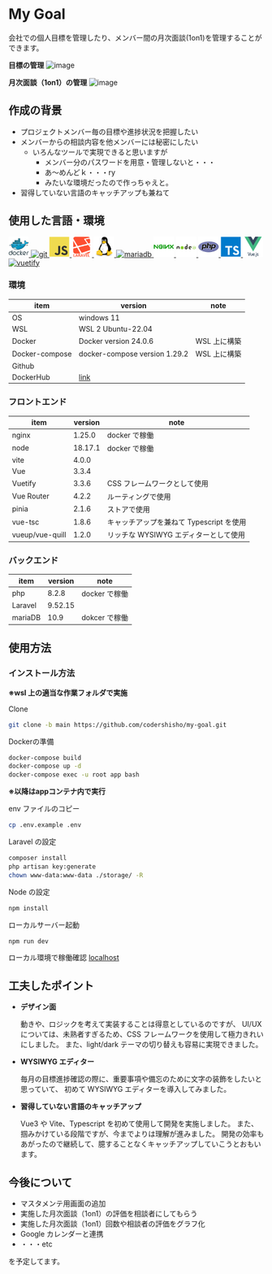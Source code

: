# My Goal

<p>会社での個人目標を管理したり、メンバー間の月次面談(1on1)を管理することができます。</p>

<b>目標の管理</b>
![image](https://github.com/codershisho/my-goal/assets/120914888/a633398c-a468-4f5d-a936-7f762acaee9b)

<b>月次面談（1on1）の管理</b>
![image](https://github.com/codershisho/my-goal/assets/120914888/b7839526-ebb2-46b7-837d-cab0b10d9cee)


## 作成の背景

- プロジェクトメンバー毎の目標や進捗状況を把握したい
- メンバーからの相談内容を他メンバーには秘密にしたい
  - いろんなツールで実現できると思いますが
    - メンバー分のパスワードを用意・管理しないと・・・
    - あ～めんどｋ・・・ry
    - みたいな環境だったので作っちゃえと。
- 習得していない言語のキャッチアップも兼ねて

## 使用した言語・環境

<p align="left">
  <a href="https://www.docker.com/" target="_blank" rel="noreferrer">
    <img
      src="https://raw.githubusercontent.com/devicons/devicon/master/icons/docker/docker-original-wordmark.svg"
      alt="docker"
      width="40"
      height="40"
    />
  </a>
  <a href="https://git-scm.com/" target="_blank" rel="noreferrer">
    <img
      src="https://www.vectorlogo.zone/logos/git-scm/git-scm-icon.svg"
      alt="git"
      width="40"
      height="40"
    />
  </a>
  <a
    href="https://developer.mozilla.org/en-US/docs/Web/JavaScript"
    target="_blank"
    rel="noreferrer"
  >
    <img
      src="https://raw.githubusercontent.com/devicons/devicon/master/icons/javascript/javascript-original.svg"
      alt="javascript"
      width="40"
      height="40"
    />
  </a>
  <a href="https://laravel.com/" target="_blank" rel="noreferrer">
    <img
      src="https://raw.githubusercontent.com/devicons/devicon/master/icons/laravel/laravel-plain-wordmark.svg"
      alt="laravel"
      width="40"
      height="40"
    />
  </a>
  <a href="https://www.linux.org/" target="_blank" rel="noreferrer">
    <img
      src="https://raw.githubusercontent.com/devicons/devicon/master/icons/linux/linux-original.svg"
      alt="linux"
      width="40"
      height="40"
    />
  </a>
  <a href="https://mariadb.org/" target="_blank" rel="noreferrer">
    <img
      src="https://www.vectorlogo.zone/logos/mariadb/mariadb-icon.svg"
      alt="mariadb"
      width="40"
      height="40"
    />
  </a>
  <a href="https://www.nginx.com" target="_blank" rel="noreferrer">
    <img
      src="https://raw.githubusercontent.com/devicons/devicon/master/icons/nginx/nginx-original.svg"
      alt="nginx"
      width="40"
      height="40"
    />
  </a>
  <a href="https://nodejs.org" target="_blank" rel="noreferrer">
    <img
      src="https://raw.githubusercontent.com/devicons/devicon/master/icons/nodejs/nodejs-original-wordmark.svg"
      alt="nodejs"
      width="40"
      height="40"
    />
  </a>
  <a href="https://www.php.net" target="_blank" rel="noreferrer">
    <img
      src="https://raw.githubusercontent.com/devicons/devicon/master/icons/php/php-original.svg"
      alt="php"
      width="40"
      height="40"
    />
  </a>
  <a href="https://www.typescriptlang.org/" target="_blank" rel="noreferrer">
    <img
      src="https://raw.githubusercontent.com/devicons/devicon/master/icons/typescript/typescript-original.svg"
      alt="typescript"
      width="40"
      height="40"
    />
  </a>
  <a href="https://vuejs.org/" target="_blank" rel="noreferrer">
    <img
      src="https://raw.githubusercontent.com/devicons/devicon/master/icons/vuejs/vuejs-original-wordmark.svg"
      alt="vuejs"
      width="40"
      height="40"
    />
  </a>
  <a href="https://vuetifyjs.com/en/" target="_blank" rel="noreferrer">
    <img
      src="https://bestofjs.org/logos/vuetify.svg"
      alt="vuetify"
      width="40"
      height="40"
    />
  </a>
</p>

### 環境

| item           | version                                             | note         |
| -------------- | --------------------------------------------------- | ------------ |
| OS             | windows 11                                          |              |
| WSL            | WSL 2 Ubuntu-22.04                                  |              |
| Docker         | Docker version 24.0.6                               | WSL 上に構築 |
| Docker-compose | docker-compose version 1.29.2                       | WSL 上に構築 |
| Github         |                                                     |              |
| DockerHub      | [link](https://hub.docker.com/search?q=codershisho) |              |

### フロントエンド

| item            | version | note                                     |
| --------------- | ------- | ---------------------------------------- |
| nginx           | 1.25.0  | docker で稼働                            |
| node            | 18.17.1 | docker で稼働                            |
| vite            | 4.0.0   |                                          |
| Vue             | 3.3.4   |                                          |
| Vuetify         | 3.3.6   | CSS フレームワークとして使用             |
| Vue Router      | 4.2.2   | ルーティングで使用                       |
| pinia           | 2.1.6   | ストアで使用                             |
| vue-tsc         | 1.8.6   | キャッチアップを兼ねて Typescript を使用 |
| vueup/vue-quill | 1.2.0   | リッチな WYSIWYG エディターとして使用    |

### バックエンド

| item    | version | note          |
| ------- | ------- | ------------- |
| php     | 8.2.8   | docker で稼働 |
| Laravel | 9.52.15 |               |
| mariaDB | 10.9    | dokcer で稼働 |

## 使用方法

### インストール方法

<b>※wsl 上の適当な作業フォルダで実施</b>

Clone

```bash
git clone -b main https://github.com/codershisho/my-goal.git
```

Dockerの準備

```bash
docker-compose build
docker-compose up -d
docker-compose exec -u root app bash
```
<b>※以降はappコンテナ内で実行</b>

env ファイルのコピー

```bash
cp .env.example .env
```

Laravel の設定

```bash
composer install
php artisan key:generate
chown www-data:www-data ./storage/ -R
```

Node の設定

```bash
npm install
```

ローカルサーバー起動

```bash
npm run dev
```

ローカル環境で稼働確認
[localhost](http://localhost/login)

## 工夫したポイント

- <b>デザイン面</b>

  動きや、ロジックを考えて実装することは得意としているのですが、
  UI/UX については、未熟者すぎるため、CSS フレームワークを使用して極力きれいにしました。
  また、light/dark テーマの切り替えも容易に実現できました。

- <b>WYSIWYG エディター</b>

  毎月の目標進捗確認の際に、重要事項や備忘のために文字の装飾をしたいと思っていて、
  初めて WYSIWYG エディターを導入してみました。

- <b>習得していない言語のキャッチアップ</b>

  Vue3 や Vite、Typescript を初めて使用して開発を実施しました。
  また、掴みかけている段階ですが、今までよりは理解が進みました。
  開発の効率もあがったので継続して、臆することなくキャッチアップしていこうとおもいます。

## 今後について

- マスタメンテ用画面の追加
- 実施した月次面談（1on1）の評価を相談者にしてもらう
- 実施した月次面談（1on1）回数や相談者の評価をグラフ化
- Google カレンダーと連携
- ・・・etc

を予定してます。

